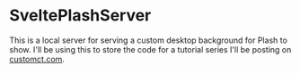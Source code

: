 # SveltePlashServer

This is a local server for serving a custom desktop background for Plash to show. I'll be using this to store the code for a tutorial series I'll be posting on [customct.com](customct.com/tutorials/plashserver/series).

